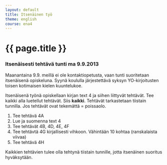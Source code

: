 ```yaml
---
layout: default
title: Itsenäinen työ
theme: english
course: ena4
---
```


<div class="container">
<div class="header-row">
<div class="main-header">
<h1>{{ page.title }}</h1>
</div>
</div>
<div class="content-row">
<div class="main-content">

<h3>Itsenäisesti tehtävä tunti ma 9.9.2013</h3>

<p>Maanantaina 9.9. meillä ei ole kontaktiopetusta, vaan tunti suoritetaan itsenäisenä opiskeluna. Syynä koululla järjestettävä syksyn YO-kirjoitusten toisen kotimaisen kielen kuuntelukoe.</p>

<p>Itsenäisenä työnä opiskellaan kirjan text 4 ja siihen liittyvät tehtävät. Tee kaikki alla luetellut tehtävät. Siis <strong>kaikki</strong>. Tehtävät tarkastetaan tiistain tunnilla. Jos tehtävät ovat tekemättä = poissaolo. </p>

<ol>
<li>Tee tehtävä 4A</li>
<li>Lue ja suomenna text 4</li>
<li>Tee tehtävät 4B, 4D, 4E, 4F</li>
<li>Tee tehtävtä 4G kirjallisesti vihkoon. Vähintään 10 kohtaa (ranskalaista viivaa)</li>
<li>Tee tehtävä 4H</li>
</ol>

<p>Kaikkien tehtävien tulee olla tehtynä tiistain tunnille, jotta itsenäinen suoritus hyväksytään.</p>



</div>
</div>
</div>

